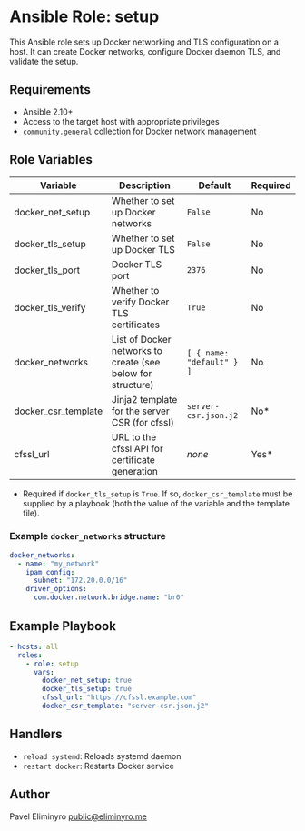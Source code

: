 # Ansible Role: setup

This Ansible role sets up Docker networking and TLS configuration on a host. It
can create Docker networks, configure Docker daemon TLS, and validate the setup.

## Requirements

- Ansible 2.10+
- Access to the target host with appropriate privileges
- `community.general` collection for Docker network management

## Role Variables

| Variable            | Description                                                 | Default                   | Required |
| ------------------- | ----------------------------------------------------------- | ------------------------- | -------- |
| docker_net_setup    | Whether to set up Docker networks                           | `False`                   | No       |
| docker_tls_setup    | Whether to set up Docker TLS                                | `False`                   | No       |
| docker_tls_port     | Docker TLS port                                             | `2376`                    | No       |
| docker_tls_verify   | Whether to verify Docker TLS certificates                   | `True`                    | No       |
| docker_networks     | List of Docker networks to create (see below for structure) | `[ { name: "default" } ]` | No       |
| docker_csr_template | Jinja2 template for the server CSR (for cfssl)              | `server-csr.json.j2`      | No\*     |
| cfssl_url           | URL to the cfssl API for certificate generation             | _none_                    | Yes\*    |

- Required if `docker_tls_setup` is `True`. If so, `docker_csr_template` must be
  supplied by a playbook (both the value of the variable and the template file).

### Example `docker_networks` structure

```yaml
docker_networks:
  - name: "my_network"
    ipam_config:
      subnet: "172.20.0.0/16"
    driver_options:
      com.docker.network.bridge.name: "br0"
```

## Example Playbook

```yaml
- hosts: all
  roles:
    - role: setup
      vars:
        docker_net_setup: true
        docker_tls_setup: true
        cfssl_url: "https://cfssl.example.com"
        docker_csr_template: "server-csr.json.j2"
```

## Handlers

- `reload systemd`: Reloads systemd daemon
- `restart docker`: Restarts Docker service

## Author

Pavel Eliminyro <public@eliminyro.me>
